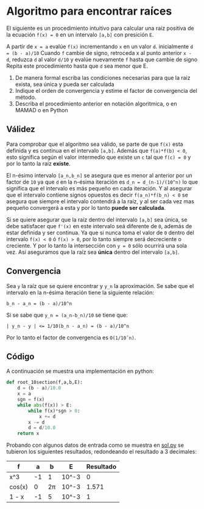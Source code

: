 # Algoritmo para encontrar raíces

El siguiente es un procedimiento intuitivo para calcular una raíz positiva de la ecuación `f(x) = 0` en un intervalo `[a,b]` con presición `E`.

A partir de `x = a` evalúe `f(x)` incrementando `x` en un valor `d`. inicialmente `d = (b - a)/10` Cuando `f` cambie de signo, retroceda x al punto anterior `x - d`, reduzca `d` al valor `d/10` y evalúe nuevamente `f` hasta que cambie de signo Repita este procedimiento hasta que `d` sea menor que E. 

1. De manera formal escriba las condiciones necesarias para que la raiz exista, sea única y pueda ser calculada 
2. Indique el orden de convergencia y estime el factor de convergencia del método. 
3. Describa el procedimiento anterior en notación algoritmica, o en MAMAD o en Python 

## Válidez

Para comprobar que el algoritmo sea válido, se parte de que `f(x)` esta definida y es continua en el intervalo `[a,b]`. Además que `f(a)*f(b) < 0`, esto significa según el valor intermedio que existe un `c` tal que `f(c) = 0` y por lo tanto la raíz **existe**.

El n-ésimo intervalo `[a_n,b_n]` se asegura que es menor al anterior por un factor de `10` ya que `d` en la n-ésima iteración es `d_n = d_(n-1)/(10^n)` lo que significa que el intervalo es más pequeño en cada iteración. Y al asegurar que el intervalo contiene signos opuestos es decir `f(a_n)*f(b_n) < 0` se asegura que siempre el intervalo contendrá a la raíz, y al ser cada vez mas pequeño convergerá a esta y por lo tanto **puede ser calculada**.

Si se quiere asegurar que la raíz dentro del intervalo `[a,b]` sea única, se debe satisfacer que `f'(x)` en este intervalo seá diferente de `0`, además de estar definida y ser continua. Ya que si nunca toma el valor de `0` dentro del intervalo `f(x) < 0` ó `f(x) > 0`, por lo tanto siempre será decreciente o creciente. Y por lo tanto la intersección con `y = 0` sólo ocurrirá una sola vez. Así aseguramos que la raíz sea **única** dentro del intervalo `[a,b]`.

## Convergencia

Sea `y` la raíz que se quiere encontrar y `y_n` la aproximación. Se sabe que el intervalo en la n-ésima iteración tiene la siguiente relación:

```
b_n - a_n = (b - a)/10^n 
```

Si se sabe que `y_n = (a_n-b_n)/10` se tiene que:

```
| y_n - y | <= 1/10(b_n - a_n) = (b - a)/10^n
```

Por lo tanto el factor de convergencia es `O(1/10ˆn)`.

## Código

A continuación se muestra una implementación en python:

```python
def root_10section(f,a,b,E):
	d = (b - a)/10.0
	x = a
	sgn = f(x)
	while abs(f(x)) > E:
		while f(x)*sgn > 0:
			x += d
		x -= d
		d = d/10.0
	return x
```

Probando con algunos datos de entrada como se muestra en [sol.py](sol.py) se tubieron los siguientes resultados, redondeando el resultado a 3 decimales:

f 		|a 		|b 		|E 	 	|Resultado 	
------- | ----- | ----- | ----- | ---- 
x^3     | -1 	| 1 	| 10^-3 | 0 	 
cos(x)  | 0 	| 2π 	| 10^-3 | 1.571 	 
1 - x   | -1 	| 5 	| 10^-3 | 1 	 
